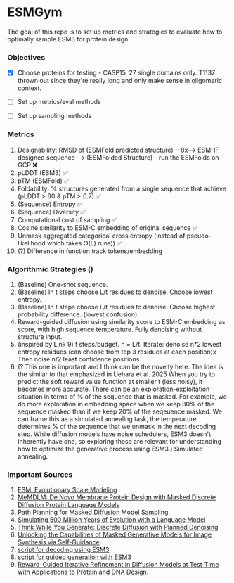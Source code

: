 # ESMGym

The goal of this repo is to set up metrics and strategies to evaluate how to optimally sample ESM3 for protein design.

### Objectives
- [x] Choose proteins for testing - CASP15, 27 single domains only. T1137 thrown out since they're really long and only make sense in oligomeric context.
- [ ] Set up metrics/eval methods
- [ ] Set up sampling methods


### Metrics
1. Designability: RMSD of (ESMFold predicted structure) --8x-->  ESM-IF designed sequence --> (ESMFolded Structure) - run the ESMFolds on GCP ❌
2. pLDDT (ESM3) ✅
3. pTM (ESMFold) ✅
4. Foldability: % structures generated from a single sequence that achieve (pLDDT > 80 & pTM > 0.7) ✅
6. (Sequence) Entropy ✅
7. (Sequence) Diversity ✅
8. Computational cost of sampling ✅
9. Cosine similarity to ESM-C embedding of original sequence ✅
10. Unmask aggregated categorical cross entropy (instead of pseudo-likelihood which takes O(L) runs)) ✅
11. (?) Difference in function track tokens/embedding

### Algorithmic Strategies ()   
1. (Baseline) One-shot sequence.
2. (Baseline) In t steps choose L/t residues to denoise. Choose lowest entropy.
3. (Baseline) In t steps choose L/t residues to denoise. Choose highest probability difference. (lowest confusion)
4. Reward-guided diffusion using similarity score to ESM-C embedding as score, with high sequence temperature. Fully denoising without structure input.
5. (inspired by Link 9) t steps/budget. n = L/t. Iterate: denoise n*2 lowest entropy residues (can choose from top 3 residues at each position)x    . Then noise n/2 least confidence positions.
6. (? This one is important and I think can be the novelty here. The idea is the similar to that emphasized in Uehara et al. 2025 When you try to predict the soft reward value function at smaller t (less noisy), it becomes more accurate. There can be an exploration-exploitation situation in terms of % of the sequence that is masked. For example, we do more exploration in embedding space when we keep 80% of the sequence masked than if we keep 20% of the seqeuence masked. We can frame this as a simulated annealing task, the temperature determines % of the sequence that we unmask in the next decoding step. While diffusion models have noise schedulers, ESM3 doesn't inherently have one, so exploring these are relevant for understanding how to optimize the generative process using ESM3.) Simulated annealing. 


### Important Sources
1. [ESM: Evolutionary Scale Modeling](https://github.com/facebookresearch/esm)
2. [MeMDLM: De Novo Membrane Protein Design with Masked Discrete Diffusion Protein Language Models](http://arxiv.org/abs/2410.16735)
3. [Path Planning for Masked Diffusion Model Sampling](http://arxiv.org/abs/2502.03540)
4. [Simulating 500 Million Years of Evolution with a Language Model](https://doi.org/10.1126/science.ads0018)
5. [Think While You Generate: Discrete Diffusion with Planned Denoising](https://doi.org/10.48550/arXiv.2410.06264)
6. [Unlocking the Capabilities of Masked Generative Models for Image Synthesis via Self-Guidance](https://proceedings.neurips.cc/paper_files/paper/2024/file/ecd92623ac899357312aaa8915853699-Paper-Conference.pdf)
7. [script for decoding using ESM3](https://github.com/evolutionaryscale/esm/blob/main/cookbook/snippets/esm3.py#L43)
8. [script for guided generation with ESM3](https://github.com/evolutionaryscale/esm/blob/main/cookbook/tutorials/5_guided_generation.ipynb)
9. [Reward-Guided Iterative Refinement in Diffusion Models at Test-Time with Applications to Protein and DNA Design.](https://doi.org/10.48550/ARXIV.2502.14944)